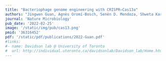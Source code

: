 ```yaml
---
title: "Bacteriophage genome engineering with CRISPR–Cas13a"
authors: "Jingwen Guan, Agnès Oromí-Bosch, Senén D. Mendoza, Shweta Karambelkar, Joel D. Berry and Joseph Bondy-Denomy"
journal: 'Nature Microbiology'
pub_date: '2022-02-25'
image: '/static/img/pub/cas13.png'
pmid: '36316452'
pdf: '/static/pdf/publications/2022-Guan.pdf'
#links:
#- name: Davidson lab @ University of Toronto
#  url: http://individual.utoronto.ca/davidsonlab/Davidson_lab/Home.html
---
```

